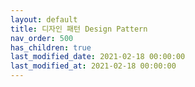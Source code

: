 ```yaml
---
layout: default
title: 디자인 패턴 Design Pattern
nav_order: 500
has_children: true
last_modified_date: 2021-02-18 00:00:00
last_modified_at: 2021-02-18 00:00:00
---
```

